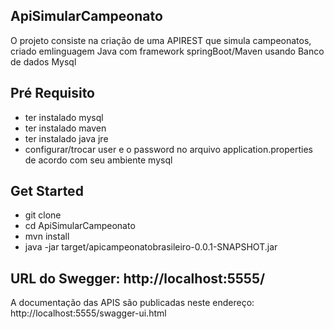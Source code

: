  ## ApiSimularCampeonato
 
 O projeto consiste na criação de uma APIREST que simula campeonatos, criado emlinguagem Java com framework springBoot/Maven usando Banco de dados Mysql
 
  ## Pré Requisito
 
 - ter instalado mysql
 - ter instalado maven
 - ter instalado java jre
 - configurar/trocar user e o password no arquivo application.properties de acordo com seu ambiente mysql
 
 ## Get Started
 
 - git clone
 - cd ApiSimularCampeonato
 - mvn install
 - java -jar  target/apicampeonatobrasileiro-0.0.1-SNAPSHOT.jar

## URL do Swegger: http://localhost:5555/

A documentação das APIS são publicadas neste endereço: http://localhost:5555/swagger-ui.html

